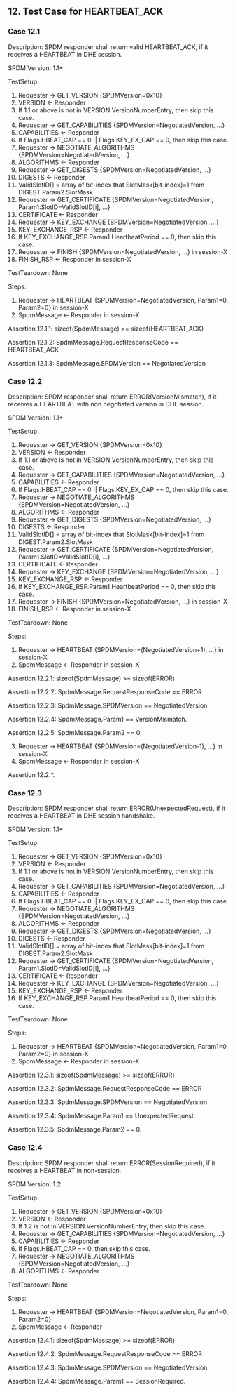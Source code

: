 ## 12. Test Case for HEARTBEAT_ACK

### Case 12.1

Description: SPDM responder shall return valid HEARTBEAT_ACK, if it receives a HEARTBEAT in DHE session.

SPDM Version: 1.1+

TestSetup:
1. Requester -> GET_VERSION {SPDMVersion=0x10}
2. VERSION <- Responder
3. If 1.1 or above is not in VERSION.VersionNumberEntry, then skip this case.
4. Requester -> GET_CAPABILITIES {SPDMVersion=NegotiatedVersion, ...}
5. CAPABILITIES <- Responder
6. If Flags.HBEAT_CAP == 0 || Flags.KEY_EX_CAP == 0, then skip this case.
7. Requester -> NEGOTIATE_ALGORITHMS {SPDMVersion=NegotiatedVersion, ...}
8. ALGORITHMS <- Responder
9. Requester -> GET_DIGESTS {SPDMVersion=NegotiatedVersion, ...}
10. DIGESTS <- Responder
11. ValidSlotID[] = array of bit-index that SlotMask[bit-index]=1 from DIGEST.Param2.SlotMask
12. Requester -> GET_CERTIFICATE {SPDMVersion=NegotiatedVersion, Param1.SlotID=ValidSlotID[i], ...}
13. CERTIFICATE <- Responder
14. Requester -> KEY_EXCHANGE {SPDMVersion=NegotiatedVersion, ...}
15. KEY_EXCHANGE_RSP <- Responder
16. If KEY_EXCHANGE_RSP.Param1.HeartbeatPeriod == 0, then skip this case.
17. Requester -> FINISH {SPDMVersion=NegotiatedVersion, ...} in session-X
18. FINISH_RSP <- Responder in session-X

TestTeardown: None

Steps:
1. Requester -> HEARTBEAT {SPDMVersion=NegotiatedVersion, Param1=0, Param2=0} in session-X
2. SpdmMessage <- Responder in session-X

Assertion 12.1.1:
    sizeof(SpdmMessage) >= sizeof(HEARTBEAT_ACK)

Assertion 12.1.2:
    SpdmMessage.RequestResponseCode == HEARTBEAT_ACK

Assertion 12.1.3:
    SpdmMessage.SPDMVersion == NegotiatedVersion

### Case 12.2

Description: SPDM responder shall return ERROR(VersionMismatch), if it receives a HEARTBEAT with non negotiated version in DHE session.

SPDM Version: 1.1+

TestSetup:
1. Requester -> GET_VERSION {SPDMVersion=0x10}
2. VERSION <- Responder
3. If 1.1 or above is not in VERSION.VersionNumberEntry, then skip this case.
4. Requester -> GET_CAPABILITIES {SPDMVersion=NegotiatedVersion, ...}
5. CAPABILITIES <- Responder
6. If Flags.HBEAT_CAP == 0 || Flags.KEY_EX_CAP == 0, then skip this case.
7. Requester -> NEGOTIATE_ALGORITHMS {SPDMVersion=NegotiatedVersion, ...}
8. ALGORITHMS <- Responder
9. Requester -> GET_DIGESTS {SPDMVersion=NegotiatedVersion, ...}
10. DIGESTS <- Responder
11. ValidSlotID[] = array of bit-index that SlotMask[bit-index]=1 from DIGEST.Param2.SlotMask
12. Requester -> GET_CERTIFICATE {SPDMVersion=NegotiatedVersion, Param1.SlotID=ValidSlotID[i], ...}
13. CERTIFICATE <- Responder
14. Requester -> KEY_EXCHANGE {SPDMVersion=NegotiatedVersion, ...}
15. KEY_EXCHANGE_RSP <- Responder
16. If KEY_EXCHANGE_RSP.Param1.HeartbeatPeriod == 0, then skip this case.
17. Requester -> FINISH {SPDMVersion=NegotiatedVersion, ...} in session-X
18. FINISH_RSP <- Responder in session-X

TestTeardown: None

Steps:
1. Requester -> HEARTBEAT {SPDMVersion=(NegotiatedVersion+1), ...} in session-X
2. SpdmMessage <- Responder in session-X

Assertion 12.2.1:
    sizeof(SpdmMessage) >= sizeof(ERROR)

Assertion 12.2.2:
    SpdmMessage.RequestResponseCode == ERROR

Assertion 12.2.3:
    SpdmMessage.SPDMVersion == NegotiatedVersion

Assertion 12.2.4:
    SpdmMessage.Param1 == VersionMismatch.

Assertion 12.2.5:
    SpdmMessage.Param2 == 0.

3. Requester -> HEARTBEAT {SPDMVersion=(NegotiatedVersion-1), ...} in session-X
4. SpdmMessage <- Responder in session-X

Assertion 12.2.*.

### Case 12.3

Description: SPDM responder shall return ERROR(UnexpectedRequest), if it receives a HEARTBEAT in DHE session handshake.

SPDM Version: 1.1+

TestSetup:
1. Requester -> GET_VERSION {SPDMVersion=0x10}
2. VERSION <- Responder
3. If 1.1 or above is not in VERSION.VersionNumberEntry, then skip this case.
4. Requester -> GET_CAPABILITIES {SPDMVersion=NegotiatedVersion, ...}
5. CAPABILITIES <- Responder
6. If Flags.HBEAT_CAP == 0 || Flags.KEY_EX_CAP == 0, then skip this case.
7. Requester -> NEGOTIATE_ALGORITHMS {SPDMVersion=NegotiatedVersion, ...}
8. ALGORITHMS <- Responder
9. Requester -> GET_DIGESTS {SPDMVersion=NegotiatedVersion, ...}
10. DIGESTS <- Responder
11. ValidSlotID[] = array of bit-index that SlotMask[bit-index]=1 from DIGEST.Param2.SlotMask
12. Requester -> GET_CERTIFICATE {SPDMVersion=NegotiatedVersion, Param1.SlotID=ValidSlotID[i], ...}
13. CERTIFICATE <- Responder
14. Requester -> KEY_EXCHANGE {SPDMVersion=NegotiatedVersion, ...}
15. KEY_EXCHANGE_RSP <- Responder
16. If KEY_EXCHANGE_RSP.Param1.HeartbeatPeriod == 0, then skip this case.

TestTeardown: None

Steps:
1. Requester -> HEARTBEAT {SPDMVersion=NegotiatedVersion, Param1=0, Param2=0} in session-X
2. SpdmMessage <- Responder in session-X

Assertion 12.3.1:
    sizeof(SpdmMessage) >= sizeof(ERROR)

Assertion 12.3.2:
    SpdmMessage.RequestResponseCode == ERROR

Assertion 12.3.3:
    SpdmMessage.SPDMVersion == NegotiatedVersion

Assertion 12.3.4:
    SpdmMessage.Param1 == UnexpectedRequest.

Assertion 12.3.5:
    SpdmMessage.Param2 == 0.

### Case 12.4

Description: SPDM responder shall return ERROR(SessionRequired), if it receives a HEARTBEAT in non-session.

SPDM Version: 1.2

TestSetup:
1. Requester -> GET_VERSION {SPDMVersion=0x10}
2. VERSION <- Responder
3. If 1.2 is not in VERSION.VersionNumberEntry, then skip this case.
4. Requester -> GET_CAPABILITIES {SPDMVersion=NegotiatedVersion, ...}
5. CAPABILITIES <- Responder
6. If Flags.HBEAT_CAP == 0, then skip this case.
7. Requester -> NEGOTIATE_ALGORITHMS {SPDMVersion=NegotiatedVersion, ...}
8. ALGORITHMS <- Responder

TestTeardown: None

Steps:
1. Requester -> HEARTBEAT {SPDMVersion=NegotiatedVersion, Param1=0, Param2=0}
2. SpdmMessage <- Responder

Assertion 12.4.1:
    sizeof(SpdmMessage) >= sizeof(ERROR)

Assertion 12.4.2:
    SpdmMessage.RequestResponseCode == ERROR

Assertion 12.4.3:
    SpdmMessage.SPDMVersion == NegotiatedVersion

Assertion 12.4.4:
    SpdmMessage.Param1 == SessionRequired.
